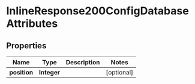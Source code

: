 
# InlineResponse200ConfigDatabaseAttributes

## Properties
Name | Type | Description | Notes
------------ | ------------- | ------------- | -------------
**position** | **Integer** |  |  [optional]



